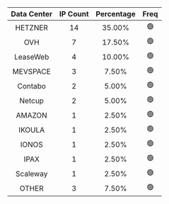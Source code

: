 | Data Center | IP Count | Percentage | Freq |
|:------------:|:--------:|:-----------:|:-----:|
| HETZNER | 14 | 35.00% | 🟢 |
| OVH | 7 | 17.50% | 🟢 |
| LeaseWeb | 4 | 10.00% | 🟢 |
| MEVSPACE | 3 | 7.50% | 🟢 |
| Contabo | 2 | 5.00% | 🟢 |
| Netcup | 2 | 5.00% | 🟢 |
| AMAZON | 1 | 2.50% | 🟢 |
| IKOULA | 1 | 2.50% | 🟢 |
| IONOS | 1 | 2.50% | 🟢 |
| IPAX | 1 | 2.50% | 🟢 |
| Scaleway | 1 | 2.50% | 🟢 |
| OTHER | 3 | 7.50% | 🟢 |